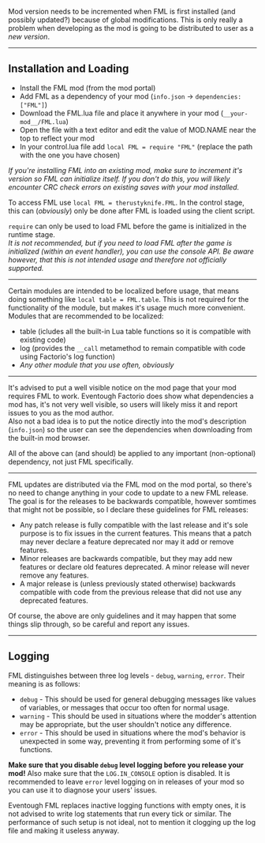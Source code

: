 Mod version needs to be incremented when FML is first installed (and possibly updated?) because of global modifications.
This is only really a problem when developing as the mod is going to be distributed to user as a *new version*.

---

## Installation and Loading ##

- Install the FML mod (from the mod portal)
- Add FML as a dependency of your mod (`info.json` -> `dependencies: ["FML"]`)
- Download the FML.lua file and place it anywhere in your mod (`__your-mod__/FML.lua`)
- Open the file with a text editor and edit the value of MOD.NAME near the top to reflect your mod
- In your control.lua file add `local FML = require "FML"` (replace the path with the one you have chosen)

*If you're installing FML into an existing mod, make sure to increment it's version so FML can initialize itself. If you
don't do this, you will likely encounter CRC check errors on existing saves with your mod installed.*

To access FML use `local FML = therustyknife.FML`. In the control stage, this can (*obviously*) only be done after FML is
loaded using the client script.

`require` can only be used to load FML before the game is initialized in the runtime stage.  
*It is not recommended, but if you need to load FML after the game is initialized (within an event handler), you can use
the console API. Be aware however, that this is not intended usage and therefore not officially supported.*

---

Certain modules are intended to be localized before usage, that means doing something like `local table = FML.table`.
This is not required for the functionality of the module, but makes it's usage much more convenient.  
Modules that are recommended to be localized:  

- table (icludes all the built-in Lua table functions so it is compatible with existing code)
- log (provides the `__call` metamethod to remain compatible with code using Factorio's log function)
- *Any other module that you use often, obviously*

---

It's advised to put a well visible notice on the mod page that your mod requires FML to work. Eventough Factorio does
show what dependencies a mod has, it's not very well visible, so users will likely miss it and report issues to you as
the mod author.  
Also not a bad idea is to put the notice directly into the mod's description (`info.json`) so the user can see the dependencies
when downloading from the built-in mod browser.

All of the above can (and should) be applied to any important (non-optional) dependency, not just FML specifically.

---

FML updates are distributed via the FML mod on the mod portal, so there's no need to change anything in your code to update
to a new FML release.
The goal is for the releases to be backwards compatible, however somtimes that might not be possible, so I declare these
guidelines for FML releases:

- Any patch release is fully compatible with the last release and it's sole purpose is to fix issues in the current features.
This means that a patch may never declare a feature deprecated nor may it add or remove features.
- Minor releases are backwards compatible, but they may add new features or declare old features deprecated. A minor release
will never remove any features.
- A major release is (unless previously stated otherwise) backwards compatible with code from the previous release that
did not use any deprecated features.

Of course, the above are only guidelines and it may happen that some things slip through, so be careful and report any issues.

---

## Logging ##

FML distinguishes between three log levels - `debug`, `warning`, `error`. Their meaning is as follows:

- `debug` - This should be used for general debugging messages like values of variables, or messages that occur too often
for normal usage.
- `warning` - This should be used in situations where the modder's attention may be appropriate, but the user shouldn't
notice any difference.
- `error` - This should be used in situations where the mod's behavior is unexpected in some way, preventing it from
performing some of it's functions.

**Make sure that you disable `debug` level logging before you release your mod!** Also make sure that the `LOG.IN_CONSOLE`
option is disabled. It is recommended to leave `error` level logging on in releases of your mod so you can use it to
diagnose your users' issues.

Eventough FML replaces inactive logging functions with empty ones, it is not advised to write log statements that run
every tick or similar. The performance of such setup is not ideal, not to mention it clogging up the log file and making
it useless anyway.
